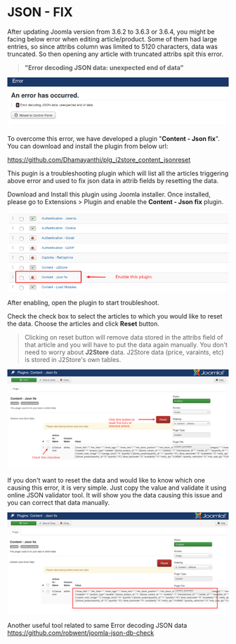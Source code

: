 # JSON - FIX

After updating Joomla version from 3.6.2 to 3.6.3 or 3.6.4, you might be facing below error when editing article/product. Some of them had large entries, so since attribs column was limited to 5120 characters, data was truncated. So then opening any article with truncated attribs spit this error.

> **"Error decoding JSON data: unexpected end of data"**

![json-error](./assets/images/jsonfix_01.png)

To overcome this error, we have developed a plugin "**Content - Json fix**". You can download and install the plugin from below url:

<https://github.com/Dhamayanthi/plg_j2store_content_jsonreset>

This pugin is a troubleshooting plugin which will list all the articles triggering above error and used to fix json data in attrib fields by resetting the data.

Download and Install this plugin using Joomla installer. Once installed, please go to Extensions > Plugin and enable the **Content - Json fix** plugin.

![enable](./assets/images/jsonfix_02.png)

After enabling, open the plugin to start troubleshoot.

Check the check box to select the articles to which you would like to reset the data. Choose the articles and click **Reset** button.

> Clicking on reset button will remove data stored in the attribs field of that article and you will have to put the data again manually. You don't need to worry about **J2Store** data. J2Store data (price, varaints, etc) is stored in J2Store's own tables.

![json-error](./assets/images/jsonfix_03.png)

If you don't want to reset the data and would like to know which one causing this error, it is very simple. Just copy the value and validate it using online JSON validator tool. It will show you the data causing this issue and you can correct that data manually.

![](./assets/images/jsonfix_04.png)

Another useful tool related to same Error decoding JSON data <https://github.com/robwent/joomla-json-db-check>
